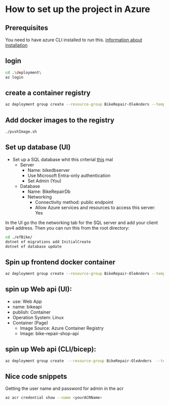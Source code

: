 # How to set up the project in Azure

## Prerequisites
You need to have azure CLI installed to run this. [information about installation](https://learn.microsoft.com/en-us/cli/azure/install-azure-cli)

## login
```bash
cd .\deployment\
az login
```

## create a container registry

```bash
az deployment group create --resource-group BikeRepair-OleAnders --template-file ./container-registry.bicep --parameters acrName=bikecontainerregistry acrSku=Basic
```
## Add docker images to the registry
```bash
./pushImage.sh
```

## Set up database (UI)
* Set up a SQL database whit this criterial [this](https://learn.microsoft.com/en-us/azure/azure-sql/database/azure-sql-dotnet-entity-framework-core-quickstart?view=azuresql&tabs=dotnet-cli%2Cservice-connector%2Cportal) mal
  * Server 
    * Name: bikedbserver
    * Use Microsoft Entra-only authentication
    * Set Admin (You)
  * Database 
    * Name: BikeRepairDb
    * Networking
      * Connectivity method: public endpoint
      * Allow Azure services and resources to access this server: Yes

In the UI go tho the networking tab for the SQL server and add your client ipv4 address. Then you can run this from the root directory:
```bash
cd ./efBike/
dotnet ef migrations add InitialCreate
dotnet ef database update
```

## Spin up frontend docker container
```bash
az deployment group create --resource-group BikeRepair-OleAnders --template-file container-instance.bicep
```

## spin up Web api (UI):
* use: Web App
* name: bikeapi
* publish: Container
* Operation System: Linux
* Container (Page)
  * Image Source: Azure Container Registry
  * Image: bike-repair-shop-api 

## spin up Web api (CLI/bicep):
```bash
az deployment group create  --resource-group BikeRepair-OleAnders  --template-file webapi.bicep  --parameters acrName='bikecontainerregistry' containerImageTag='latest'
```

## Nice code snippets
Getting the user name and password for admin in the acr
```bash
az acr credential show --name <yourACRName>
```